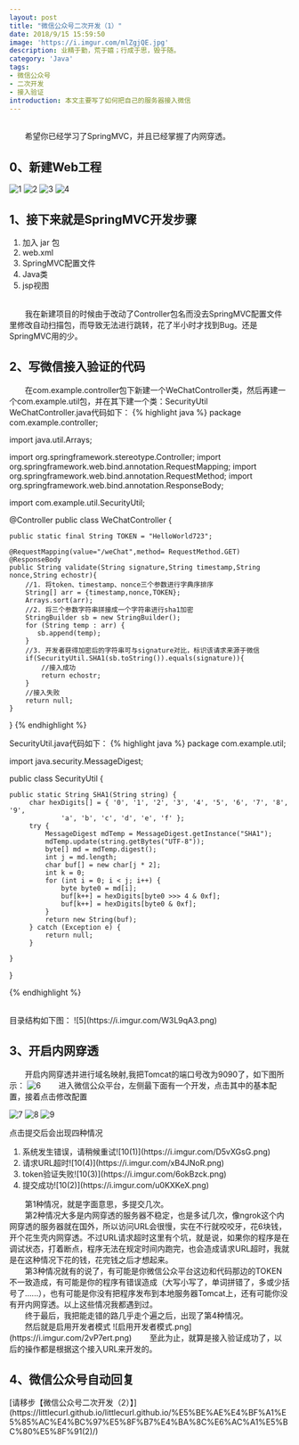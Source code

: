 ```yaml
---
layout: post
title: "微信公众号二次开发（1）"
date: 2018/9/15 15:59:50  
image: 'https://i.imgur.com/mlZgjQE.jpg'
description: 业精于勤，荒于嬉；行成于思，毁于随。
category: 'Java'
tags:
- 微信公众号
- 二次开发
- 接入验证
introduction: 本文主要写了如何把自己的服务器接入微信
---
```

<br />
&emsp;&emsp;希望你已经学习了SpringMVC，并且已经掌握了内网穿透。

<h2>0、新建Web工程</h2>

![1](https://i.imgur.com/zPr6IR7.png)
![2](https://i.imgur.com/APcOWCO.png)
![3](https://i.imgur.com/Cc28vVa.png)
![4](https://i.imgur.com/t15DtDF.png)
<br />

<h2>1、接下来就是SpringMVC开发步骤</h2>

<ol>
	<li>加入 jar 包</li>
	<li>web.xml</li>
	<li>SpringMVC配置文件</li>
	<li>Java类</li>
	<li>jsp视图</li>
</ol>
<br />
&emsp;&emsp;我在新建项目的时候由于改动了Controller包名而没去SpringMVC配置文件里修改自动扫描包，而导致无法进行跳转，花了半小时才找到Bug。还是SpringMVC用的少。

<h2>2、写微信接入验证的代码</h2>

&emsp;&emsp;在com.example.controller包下新建一个WeChatController类，然后再建一个com.example.util包，并在其下建一个类：SecurityUtil
<br />
WeChatController.java代码如下：
{% highlight java %}
package com.example.controller;

import java.util.Arrays;

import org.springframework.stereotype.Controller;
import org.springframework.web.bind.annotation.RequestMapping;
import org.springframework.web.bind.annotation.RequestMethod;
import org.springframework.web.bind.annotation.ResponseBody;

import com.example.util.SecurityUtil;

@Controller
public class WeChatController {
		
	public static final String TOKEN = "HelloWorld723";
	
    @RequestMapping(value="/weChat",method= RequestMethod.GET)
    @ResponseBody
    public String validate(String signature,String timestamp,String nonce,String echostr){
        //1. 将token、timestamp、nonce三个参数进行字典序排序
        String[] arr = {timestamp,nonce,TOKEN};
        Arrays.sort(arr);
        //2. 将三个参数字符串拼接成一个字符串进行sha1加密
        StringBuilder sb = new StringBuilder();
        for (String temp : arr) {
           sb.append(temp);
        }
        //3. 开发者获得加密后的字符串可与signature对比，标识该请求来源于微信
        if(SecurityUtil.SHA1(sb.toString()).equals(signature)){
            //接入成功
            return echostr;
        }
        //接入失败
        return null;
    }
}
{% endhighlight %}

SecurityUtil.java代码如下：
{% highlight java %}
package com.example.util;

import java.security.MessageDigest;

public class SecurityUtil {

	public static String SHA1(String string) {
		 char hexDigits[] = { '0', '1', '2', '3', '4', '5', '6', '7', '8', '9',  
                 'a', 'b', 'c', 'd', 'e', 'f' };  
         try {  
			 MessageDigest mdTemp = MessageDigest.getInstance("SHA1");  
			 mdTemp.update(string.getBytes("UTF-8"));  
			 byte[] md = mdTemp.digest();  
			 int j = md.length;  
			 char buf[] = new char[j * 2];  
             int k = 0;  
             for (int i = 0; i < j; i++) {  
	             byte byte0 = md[i];  
	             buf[k++] = hexDigits[byte0 >>> 4 & 0xf];  
	             buf[k++] = hexDigits[byte0 & 0xf];  
             }  
             return new String(buf);  
         } catch (Exception e) {  
        	 return null;  
         } 
		
	}

}

{% endhighlight %}

<br />
目录结构如下图：
![5](https://i.imgur.com/W3L9qA3.png)

<h2>3、开启内网穿透</h2>

&emsp;&emsp;开启内网穿透并进行域名映射,我把Tomcat的端口号改为9090了，如下图所示：
![6](https://i.imgur.com/VYPPEXa.png)
&emsp;&emsp;进入微信公众平台，左侧最下面有一个开发，点击其中的基本配置，接着点击修改配置

![7](https://i.imgur.com/KsRVEo5.png)
![8](https://i.imgur.com/e95k8K9.png)
![9](https://i.imgur.com/4ZFPtZ8.png)

点击提交后会出现四种情况
<ol>
	<li>系统发生错误，请稍候重试![10(1)](https://i.imgur.com/D5vXGsG.png)</li>
	<li>请求URL超时![10(4)](https://i.imgur.com/xB4JNoR.png)</li>
	<li>token验证失败![10(3)](https://i.imgur.com/6okBzck.png)</li>
	<li>提交成功![10(2)](https://i.imgur.com/u0KXKeX.png)</li>
</ol>
&emsp;&emsp;第1种情况，就是字面意思，多提交几次。
<br />
&emsp;&emsp;第2种情况大多是内网穿透的服务器不稳定，也是多试几次，像ngrok这个内网穿透的服务器就在国外，所以访问URL会很慢，实在不行就咬咬牙，花6块钱，开个花生壳内网穿透。不过URL请求超时这里有个坑，就是说，如果你的程序是在调试状态，打着断点，程序无法在规定时间内跑完，也会造成请求URL超时，我就是在这种情况下花的钱，花完钱之后才想起来。
<br />
&emsp;&emsp;第3种情况就有的说了，有可能是你微信公众平台这边和代码那边的TOKEN不一致造成，有可能是你的程序有错误造成（大写小写了，单词拼错了，多或少括号了......），也有可能是你没有把程序发布到本地服务器Tomcat上，还有可能你没有开内网穿透。以上这些情况我都遇到过。
<br />
&emsp;&emsp;终于最后，我把能走错的路几乎走个遍之后，出现了第4种情况。
<br />
&emsp;&emsp;然后就是启用开发者模式
![启用开发者模式.png](https://i.imgur.com/2vP7ert.png)
&emsp;&emsp;至此为止，就算是接入验证成功了，以后的操作都是根据这个接入URL来开发的。
<h2>4、微信公众号自动回复</h2>
[请移步【微信公众号二次开发（2）】](https://littlecurl.github.io/littlecurl.github.io/%E5%BE%AE%E4%BF%A1%E5%85%AC%E4%BC%97%E5%8F%B7%E4%BA%8C%E6%AC%A1%E5%BC%80%E5%8F%91(2)/)